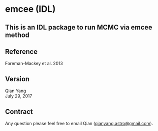 emcee (IDL)
====
This is an IDL package to run MCMC via emcee method
----
Reference
----
Foreman-Mackey et al. 2013 <br>

Version
----
Qian Yang <br>
July 29, 2017

Contract
-----
Any question please feel free to email Qian (qianyang.astro@gmail.com).
